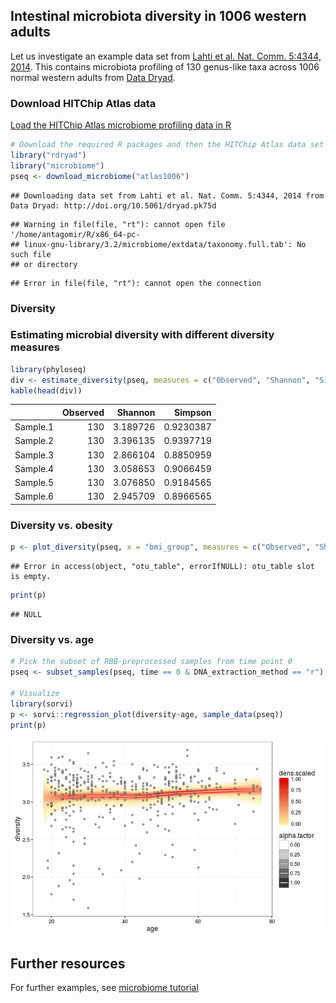 ## Intestinal microbiota diversity in 1006 western adults

Let us investigate an example data set from [Lahti et al. Nat. Comm. 5:4344, 2014](http://www.nature.com/ncomms/2014/140708/ncomms5344/full/ncomms5344.html). This contains microbiota profiling of 130 genus-like taxa across 1006 normal western adults from [Data Dryad](http://doi.org/10.5061/dryad.pk75d).


### Download HITChip Atlas data

[Load the HITChip Atlas microbiome profiling data in R](Data.md)


```r
# Download the required R packages and then the HITChip Atlas data set
library("rdryad")
library("microbiome")
pseq <- download_microbiome("atlas1006")
```

```
## Downloading data set from Lahti et al. Nat. Comm. 5:4344, 2014 from Data Dryad: http://doi.org/10.5061/dryad.pk75d
```

```
## Warning in file(file, "rt"): cannot open file '/home/antagomir/R/x86_64-pc-
## linux-gnu-library/3.2/microbiome/extdata/taxonomy.full.tab': No such file
## or directory
```

```
## Error in file(file, "rt"): cannot open the connection
```


### Diversity 

### Estimating microbial diversity with different diversity measures


```r
library(phyloseq)
div <- estimate_diversity(pseq, measures = c("Observed", "Shannon", "Simpson"))
kable(head(div))
```



|         | Observed|  Shannon|   Simpson|
|:--------|--------:|--------:|---------:|
|Sample.1 |      130| 3.189726| 0.9230387|
|Sample.2 |      130| 3.396135| 0.9397719|
|Sample.3 |      130| 2.866104| 0.8850959|
|Sample.4 |      130| 3.058653| 0.9066459|
|Sample.5 |      130| 3.076850| 0.9184565|
|Sample.6 |      130| 2.945709| 0.8966565|


### Diversity vs. obesity


```r
p <- plot_diversity(pseq, x = "bmi_group", measures = c("Observed", "Shannon", "Simpson"), det.th = 250)
```

```
## Error in access(object, "otu_table", errorIfNULL): otu_table slot is empty.
```

```r
print(p)
```

```
## NULL
```


### Diversity vs. age


```r
# Pick the subset of RBB-preprocessed samples from time point 0
pseq <- subset_samples(pseq, time == 0 & DNA_extraction_method == "r")

# Visualize
library(sorvi)
p <- sorvi::regression_plot(diversity~age, sample_data(pseq))
print(p)
```

![plot of chunk atlas-example3](figure/atlas-example3-1.png)


## Further resources

For further examples, see [microbiome tutorial](https://github.com/microbiome/microbiome/blob/master/vignettes/vignette.md)
